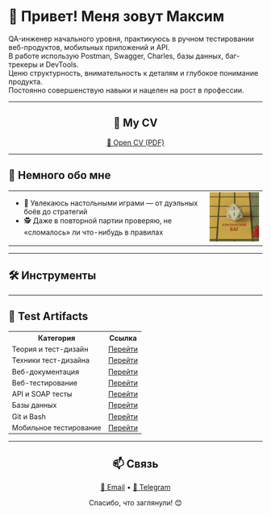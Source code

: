 <p align="center">
  <h1>👋 Привет! Меня зовут Максим</h1>
</p>

<p>
  QA-инженер начального уровня, практикуюсь в ручном тестировании веб-продуктов, мобильных приложений и API.<br/>
  В работе использую Postman, Swagger, Charles, базы данных, баг-трекеры и DevTools.<br/>
  Ценю структурность, внимательность к деталям и глубокое понимание продукта.<br/>
  Постоянно совершенствую навыки и нацелен на рост в профессии.
</p>

<hr/>

<h2 align="center">📄 My CV</h2>

<p align="center">
  <a href="https://github.com/MaximKuznetcov/MaximKuznetcov/raw/main/assets/My_CV.pdf" target="_blank">📎 Open CV (PDF)</a>
</p>

<hr/>

<h2>💬 Немного обо мне</h2>

<table>
  <tr>
    <td>
      <ul>
        <li>🎲 Увлекаюсь настольными играми — от дуэльных боёв до стратегий</li>
        <li>🕵️ Даже в повторной партии проверяю, не «сломалось» ли что-нибудь в правилах</li>
      </ul>
    </td>
    <td>
      <img src="assets/critical_bug.png" width="180" alt="Критический баг"/>
    </td>
  </tr>
</table>

<hr/>

<h2>🛠️ Инструменты</h2>
<p align="left">
  <!-- сюда вставлены иконки инструментов, ты можешь оставить как есть -->
  <!-- ... -->
</p>

<hr/>

<h2>📂 Test Artifacts</h2>
<table align="center">
  <tr>
    <th>Категория</th>
    <th>Ссылка</th>
  </tr>
  <tr><td>Теория и тест-дизайн</td><td><a href="https://github.com/MaximKuznetcov/theory">Перейти</a></td></tr>
  <tr><td>Техники тест-дизайна</td><td><a href="https://github.com/MaximKuznetcov/design">Перейти</a></td></tr>
  <tr><td>Веб-документация</td><td><a href="https://github.com/MaximKuznetcov/docs">Перейти</a></td></tr>
  <tr><td>Веб-тестирование</td><td><a href="https://github.com/MaximKuznetcov/Web">Перейти</a></td></tr>
  <tr><td>API и SOAP тесты</td><td><a href="https://github.com/MaximKuznetcov/api">Перейти</a></td></tr>
  <tr><td>Базы данных</td><td><a href="https://github.com/MaximKuznetcov/database">Перейти</a></td></tr>
  <tr><td>Git и Bash</td><td><a href="https://github.com/MaximKuznetcov/git_bash">Перейти</a></td></tr>
  <tr><td>Мобильное тестирование</td><td><a href="https://github.com/MaximKuznetcov/mobile-">Перейти</a></td></tr>
</table>

<hr/>

<h2 align="center">📫 Связь</h2>

<p align="center">
  <a href="mailto:maksimkuznetsovqa@mail.ru" target="_blank">📧 Email</a> • 
  <a href="https://t.me/JooMaks" target="_blank">💬 Telegram</a>
</p>

<p align="center">Спасибо, что заглянули! 😊</p>